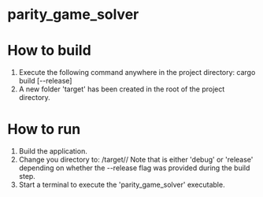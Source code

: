 # parity_game_solver

# How to build
1. Execute the following command anywhere in the project directory:
	cargo build [--release]
2. A new folder 'target' has been created in the root of the project directory.

# How to run
1. Build the application.
2. Change you directory to: <project root>/target/<build>/
	Note that <build> is either 'debug' or 'release' depending on whether the --release flag was provided during the build step.
3. Start a terminal to execute the 'parity_game_solver' executable.